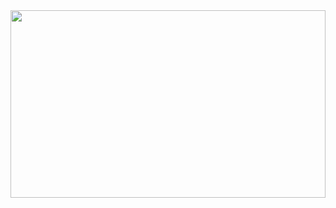 <img src="https://github.com/marco-qg/marco-qg/assets/145330494/92a097ec-172e-46c6-852a-69d6d82bdf5e" width=100% height = 300>

<!--
**marco-qg/marco-qg** is a ✨ _special_ ✨ repository because its `README.md` (this file) appears on your GitHub profile.

Here are some ideas to get you started:

- 🔭 I’m currently working on ...
- 🌱 I’m currently learning ...
- 👯 I’m looking to collaborate on ...
- 🤔 I’m looking for help with ...
- 💬 Ask me about ...
- 📫 How to reach me: ...
- 😄 Pronouns: ...
- ⚡ Fun fact: ...
-->

